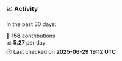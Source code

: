 ### 📈 Activity
In the past 30 days:
<!--START_STATS-->
🧮 **158** contributions  
📊 **5.27** per day  
🕒 Last checked on **2025-06-29 19:12 UTC**
<!--END_STATS-->
